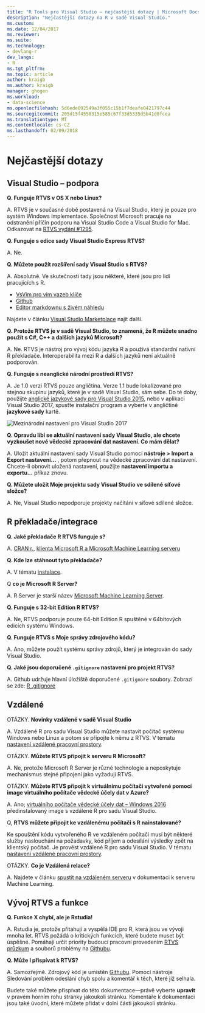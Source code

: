 ```yaml
---
title: "R Tools pro Visual Studio – nejčastější dotazy | Microsoft Docs"
description: "Nejčastější dotazy na R v sadě Visual Studio."
ms.custom: 
ms.date: 12/04/2017
ms.reviewer: 
ms.suite: 
ms.technology:
- devlang-r
dev_langs:
- R
ms.tgt_pltfrm: 
ms.topic: article
author: kraigb
ms.author: kraigb
manager: ghogen
ms.workload:
- data-science
ms.openlocfilehash: 5d6ede092549a3f055c15b1f7deafe0421797c44
ms.sourcegitcommit: 205d15f4558315e585c67f33d5335d5b41d0fcea
ms.translationtype: MT
ms.contentlocale: cs-CZ
ms.lasthandoff: 02/09/2018
---
```

# <a name="frequently-asked-questions"></a>Nejčastější dotazy

## <a name="visual-studio-support"></a>Visual Studio – podpora

**Q. Funguje RTVS v OS X nebo Linux?**

A. RTVS je v současné době postavená na Visual Studio, který je pouze pro systém Windows implementace. Společnost Microsoft pracuje na odstranění příčin podporu na Visual Studio Code a Visual Studio for Mac. Odkazovat na [RTVS vydání #1295](https://github.com/Microsoft/RTVS/issues/1295).

**Q. Funguje s edice sady Visual Studio Express RTVS?**

A. Ne.

**Q. Můžete použít rozšíření sady Visual Studio s RTVS?**

A. Absolutně. Ve skutečnosti tady jsou některé, které jsou pro lidí pracujících s R.

- [VsVim pro vim vazeb klíče](https://marketplace.visualstudio.com/items?itemName=JaredParMSFT.VsVim)
- [Github](https://marketplace.visualstudio.com/items?itemName=GitHub.GitHubExtensionforVisualStudio)
- [Editor markdownu s živém náhledu](https://marketplace.visualstudio.com/items?itemName=MadsKristensen.MarkdownEditor)

Najdete v článku [Visual Studio Marketplace](https://marketplace.visualstudio.com/) najít další.

**Q. Protože RTVS je v sadě Visual Studio, to znamená, že R můžete snadno použít s C#, C++ a dalších jazyků Microsoft?**

A. Ne. RTVS je nástroj pro vývoj kódu jazyka R a používá standardní nativní R překladače. Interoperabilita mezi R a dalších jazyků není aktuálně podporován.

**Q. Funguje s neanglické národní prostředí RTVS?**

A. Je 1.0 verzi RTVS pouze angličtina. Verze 1.1 bude lokalizované pro stejnou skupinu jazyků, které je v sadě Visual Studio, sám sebe. Do té doby, použijte [anglické jazykové sady pro Visual Studio 2015](https://www.microsoft.com/download/details.aspx?id=48157), nebo v aplikaci Visual Studio 2017, spusťte instalační program a vyberte v angličtině **jazykové sady** kartě.

![Mezinárodní nastavení pro Visual Studio 2017](media/FAQ-international-settings.png)

**Q. Opravdu líbí se aktuální nastavení sady Visual Studio, ale chcete vyzkoušet nové vědecké zpracování dat nastavení. Co mám dělat?**

A. Uložit aktuální nastavení sady Visual Studio pomocí **nástroje > Import a Export nastavení...** , potom přepnout na vědecké zpracování dat nastavení. Chcete-li obnovit uložená nastavení, použijte **nastavení importu a exportu...**  příkaz znovu.

**Q. Můžete uložit Moje projektu sady Visual Studio ve sdílené síťové složce?**

A. Ne, Visual Studio nepodporuje projekty načítání v síťové sdílené složce.

## <a name="r-interpretersintegration"></a>R překladače/integrace

**Q. Jaké překladače R RTVS funguje s?**

A. [CRAN r.](https://cran.r-project.org/), [klienta Microsoft R a Microsoft Machine Learning serveru](/machine-learning-server/)

**Q. Kde lze stáhnout tyto překladače?**

A. V tématu [instalace](installing-r-tools-for-visual-studio.md).

Q **co je Microsoft R Server?**

A. R Server je starší název [Microsoft Machine Learning Server](/machine-learning-server/what-is-machine-learning-server).

**Q. Funguje s 32-bit Edition R RTVS?**

A. Ne, RTVS podporuje pouze 64-bit Edition R spuštěné v 64bitových edicích systému Windows.

**Q. Funguje RTVS s Moje správy zdrojového kódu?**

A. Ano, můžete použít systému správy zdrojů, který je integrován do sady Visual Studio.

**Q. Jaké jsou doporučené `.gitignore` nastavení pro projekt RTVS?**

A. Github udržuje hlavní úložiště doporučené `.gitignore` soubory. Zobrazí se zde: [R .gitignore](https://github.com/github/gitignore/blob/master/R.gitignore)

## <a name="remote-services"></a>Vzdálené

OTÁZKY. **Novinky vzdálené v sadě Visual Studio**

A. Vzdálené R pro sadu Visual Studio můžete nastavit počítač systému Windows nebo Linux a potom se připojte k němu z RTVS. V tématu [nastavení vzdálené pracovní prostory](setting-up-remote-r-workspaces.md).

OTÁZKY. **Můžete RTVS připojit k serveru R Microsoft?**

A. Ne, protože Microsoft R Server je různé technologie a neposkytuje mechanismus stejné připojení jako vyžadují RTVS.

OTÁZKY. **Můžete RTVS připojit k virtuálnímu počítači vytvořené pomocí image virtuálního počítače vědecké účely dat v Azure?**

A. Ano; [virtuálního počítače vědecké účely dat – Windows 2016](https://azure.microsoft.com/services/virtual-machines/data-science-virtual-machines/) předinstalovaný image s vzdálené R pro sadu Visual Studio.

Q, **RTVS můžete připojit ke vzdálenému počítači s R nainstalované?**

Ke spouštění kódu vytvořeného R ve vzdáleném počítači musí být některé služby naslouchání na požadavky, kód příjem a odesílání výsledky zpět na klientský počítač. Je provést vzdálené R pro sadu Visual Studio. V tématu [nastavení vzdálené pracovní prostory](setting-up-remote-r-workspaces.md).

OTÁZKY. **Co je Vzdálená relace?**

A. Najdete v článku [spustit na vzdáleném serveru](/machine-learning-server/r/how-to-execute-code-remotely) v dokumentaci k serveru Machine Learning.

## <a name="rtvs-development-and-features"></a>Vývoj RTVS a funkce

**Q. Funkce X chybí, ale je Rstudia!**

A. Rstudia je, protože přitahují a vyspělá IDE pro R, která jsou ve vývoji mnoha let. RTVS požádá o kritických funkcích, které budete muset být úspěšné. Pomáhají určit priority budoucí pracovní provedením [RTVS průzkum](https://www.surveymonkey.com/r/RTVS1) a souborů problémy na [Githubu](https://github.com/Microsoft/RTVS/issues/).

**Q. Může I přispívat k RTVS?**

A. Samozřejmě. Zdrojový kód je umístěn [Githubu](https://github.com/microsoft/RTVS). Pomocí nástroje Sledování problém odeslání chyb spolu a komentář k těch, které již selhala.

Budete také můžete přispívat do této dokumentace&mdash;právě vyberte **upravit** v pravém horním rohu stránky jakoukoli stránku. Komentáře k dokumentaci jsou také úvodní, které můžete přidat v dolní části jakoukoli stránku.

